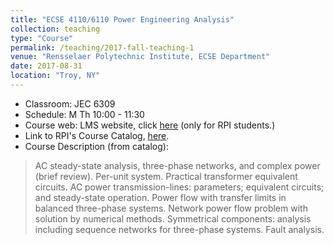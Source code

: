```yaml
---
title: "ECSE 4110/6110 Power Engineering Analysis"
collection: teaching
type: "Course"
permalink: /teaching/2017-fall-teaching-1
venue: "Rensselaer Polytechnic Institute, ECSE Department"
date: 2017-08-31
location: "Troy, NY"
---
```

- Classroom: JEC 6309
- Schedule: M Th 10:00 - 11:30
- Course web: LMS website, click [here](https://lms.rpi.edu/) (only for RPI students.)
- Link to RPI's Course Catalog, [here](http://catalog.rpi.edu/search_advanced.php?cur_cat_oid=15&search_database=Search&search_db=Search&cpage=1&ecpage=1&ppage=1&spage=1&tpage=1&location=3&filter%5Bkeyword%5D=ecse+4110&filter%5Bexact_match%5D=1).
- Course Description (from catalog):
> AC steady-state analysis, three-phase networks, and complex power (brief review). Per-unit system. Practical transformer equivalent circuits. AC power transmission-lines: parameters; equivalent circuits; and steady-state operation. Power flow with transfer limits in balanced three-phase systems. Network power flow problem with solution by numerical methods. Symmetrical components: analysis including sequence networks for three-phase systems. Fault analysis.
